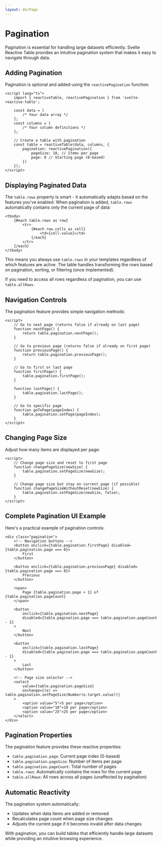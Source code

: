 ```yaml
---
layout: docPage
---
```


<script lang="ts">
	import { reactiveBreadcrumb } from '$shared/lib/breadcrumb.svelte'
	import { BookOpen } from '@lucide/svelte';

	const breadcrumb = reactiveBreadcrumb();
	breadcrumb.setItems([
		{
			icon: BookOpen, 
			href: '/docs/introduction'
		},
		{
			title: 'Core Concepts',
		},
		{
			title: 'Pagination'
		}
	])
</script>

# Pagination

Pagination is essential for handling large datasets efficiently. Svelte Reactive Table provides an intuitive pagination system that makes it easy to navigate through data.

## Adding Pagination

Pagination is optional and added using the `reactivePagination` function:

```svelte
<script lang="ts">
	import { reactiveTable, reactivePagination } from 'svelte-reactive-table';

	const data = [
		/* Your data array */
	];
	const columns = [
		/* Your column definitions */
	];

	// Create a table with pagination
	const table = reactiveTable(data, columns, {
		pagination: reactivePagination({
			pageSize: 10, // Items per page
			page: 0 // Starting page (0-based)
		})
	});
</script>
```

## Displaying Paginated Data

The `table.rows` property is smart - it automatically adapts based on the features you've enabled. When pagination is added, `table.rows` automatically contains only the current page of data:

```svelte
<tbody>
	{#each table.rows as row}
		<tr>
			{#each row.cells as cell}
				<td>{cell.value}</td>
			{/each}
		</tr>
	{/each}
</tbody>
```

This means you always use `table.rows` in your templates regardless of which features are active. The table handles transforming the rows based on pagination, sorting, or filtering (once implemented).

If you need to access all rows regardless of pagination, you can use `table.allRows`.

## Navigation Controls

The pagination feature provides simple navigation methods:

```svelte
<script>
	// Go to next page (returns false if already on last page)
	function nextPage() {
		return table.pagination.nextPage();
	}

	// Go to previous page (returns false if already on first page)
	function previousPage() {
		return table.pagination.previousPage();
	}

	// Go to first or last page
	function firstPage() {
		table.pagination.firstPage();
	}

	function lastPage() {
		table.pagination.lastPage();
	}

	// Go to specific page
	function goToPage(pageIndex) {
		table.pagination.setPage(pageIndex);
	}
</script>
```

## Changing Page Size

Adjust how many items are displayed per page:

```svelte
<script>
	// Change page size and reset to first page
	function changePageSize(newSize) {
		table.pagination.setPageSize(newSize);
	}

	// Change page size but stay on current page (if possible)
	function changePageSizeWithoutReset(newSize) {
		table.pagination.setPageSize(newSize, false);
	}
</script>
```

## Complete Pagination UI Example

Here's a practical example of pagination controls:

```svelte
<div class="pagination">
	<!-- Navigation buttons -->
	<button onclick={table.pagination.firstPage} disabled={table.pagination.page === 0}>
		First
	</button>

	<button onclick={table.pagination.previousPage} disabled={table.pagination.page === 0}>
		Previous
	</button>

	<span>
		Page {table.pagination.page + 1} of {table.pagination.pageCount}
	</span>

	<button
		onclick={table.pagination.nextPage}
		disabled={table.pagination.page === table.pagination.pageCount - 1}
	>
		Next
	</button>

	<button
		onclick={table.pagination.lastPage}
		disabled={table.pagination.page === table.pagination.pageCount - 1}
	>
		Last
	</button>

	<!-- Page size selector -->
	<select
		value={table.pagination.pageSize}
		onchange={(e) => table.pagination.setPageSize(Number(e.target.value))}
	>
		<option value="5">5 per page</option>
		<option value="10">10 per page</option>
		<option value="25">25 per page</option>
	</select>
</div>
```

## Pagination Properties

The pagination feature provides these reactive properties:

- `table.pagination.page`: Current page index (0-based)
- `table.pagination.pageSize`: Number of items per page
- `table.pagination.pageCount`: Total number of pages
- `table.rows`: Automatically contains the rows for the current page
- `table.allRows`: All rows across all pages (unaffected by pagination)

## Automatic Reactivity

The pagination system automatically:

- Updates when data items are added or removed
- Recalculates page count when page size changes
- Adjusts the current page if it becomes invalid after data changes

With pagination, you can build tables that efficiently handle large datasets while providing an intuitive browsing experience.
